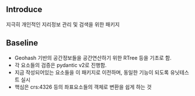 ## Introduce
지극히 개인적인 지리정보 관리 및 검색을 위한 패키지


## Baseline
- Geohash 기반의 공간정보들을 공간연산하기 위한 
RTree 등을 기초로 함.
- 각 요소들의 검증은 pydantic v2로 진행함.
- 지금 작성되어있는 요소들을 이 패키지로 이전하며, 동일한 기능이 되도록 유닛테스트 실시
- 핵심은 crs:4326 등의 좌표요소들의 객체로 변환을 쉽게 하는 것
